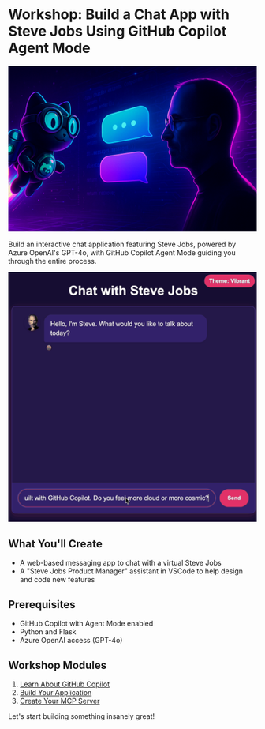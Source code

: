 # Workshop: Build a Chat App with Steve Jobs Using GitHub Copilot Agent Mode

<div align="center">
    <img src="media/Banner.png" alt="Workshop Banner" width="800"/>
</div>

Build an interactive chat application featuring Steve Jobs, powered by Azure OpenAI's GPT-4o, with GitHub Copilot Agent Mode guiding you through the entire process.

<div align="center">
    <img src="media/Final_App2.gif" alt="Final App" width="600"/>
</div>

## What You'll Create
- A web-based messaging app to chat with a virtual Steve Jobs
- A "Steve Jobs Product Manager" assistant in VSCode to help design and code new features

## Prerequisites
- GitHub Copilot with Agent Mode enabled
- Python and Flask
- Azure OpenAI access (GPT-4o)

## Workshop Modules
1. [Learn About GitHub Copilot](01-explore-github-copilot.md)
2. [Build Your Application](02-application-setup.md)
3. [Create Your MCP Server](03-creating-mcp-server.md)

Let's start building something insanely great!

